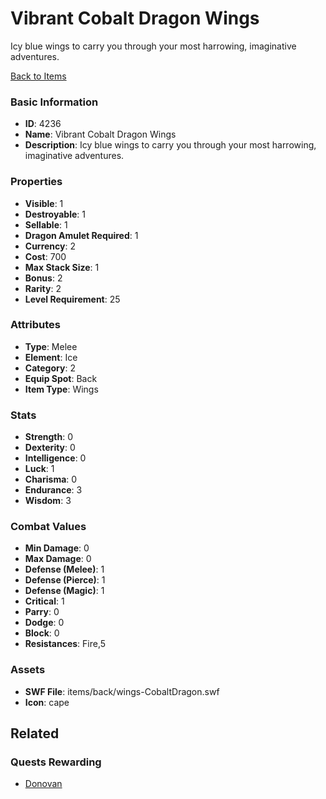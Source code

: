 # Vibrant Cobalt Dragon Wings

Icy blue wings to carry you through your most harrowing, imaginative adventures.

[Back to Items](../items.md)

### Basic Information

- **ID**: 4236
- **Name**: Vibrant Cobalt Dragon Wings
- **Description**: Icy blue wings to carry you through your most harrowing, imaginative adventures.

### Properties

- **Visible**: 1
- **Destroyable**: 1
- **Sellable**: 1
- **Dragon Amulet Required**: 1
- **Currency**: 2
- **Cost**: 700
- **Max Stack Size**: 1
- **Bonus**: 2
- **Rarity**: 2
- **Level Requirement**: 25

### Attributes

- **Type**: Melee
- **Element**: Ice
- **Category**: 2
- **Equip Spot**: Back
- **Item Type**: Wings

### Stats

- **Strength**: 0
- **Dexterity**: 0
- **Intelligence**: 0
- **Luck**: 1
- **Charisma**: 0
- **Endurance**: 3
- **Wisdom**: 3

### Combat Values

- **Min Damage**: 0
- **Max Damage**: 0
- **Defense (Melee)**: 1
- **Defense (Pierce)**: 1
- **Defense (Magic)**: 1
- **Critical**: 1
- **Parry**: 0
- **Dodge**: 0
- **Block**: 0
- **Resistances**: Fire,5

### Assets

- **SWF File**: items/back/wings-CobaltDragon.swf
- **Icon**: cape

## Related

### Quests Rewarding

- [Donovan](../quests/658-donovan.md)

